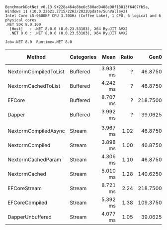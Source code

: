 ```

BenchmarkDotNet v0.13.9+228a464e8be6c580ad9408e98f18813f6407fb5a, Windows 11 (10.0.22621.2715/22H2/2022Update/SunValley2)
Intel Core i5-9600KF CPU 3.70GHz (Coffee Lake), 1 CPU, 6 logical and 6 physical cores
.NET SDK 8.0.100
  [Host]   : .NET 8.0.0 (8.0.23.53103), X64 RyuJIT AVX2
  .NET 8.0 : .NET 8.0.0 (8.0.23.53103), X64 RyuJIT AVX2

Job=.NET 8.0  Runtime=.NET 8.0  

```
| Method                | Categories | Mean     | Ratio | Gen0     | Gen1    | Allocated  | Alloc Ratio |
|---------------------- |----------- |---------:|------:|---------:|--------:|-----------:|------------:|
| NextormCompiledToList | Buffered   | 3.933 ms |     ? |  46.8750 |       - |  228.57 KB |           ? |
| NextormCachedToList   | Buffered   | 4.242 ms |     ? |  46.8750 |       - |  235.53 KB |           ? |
| EFCore                | Buffered   | 8.707 ms |     ? | 218.7500 | 31.2500 | 1071.48 KB |           ? |
| Dapper                | Buffered   | 3.992 ms |     ? |  39.0625 |       - |  185.39 KB |           ? |
|                       |            |          |       |          |         |            |             |
| NextormCompiledAsync  | Stream     | 3.967 ms |  1.02 |  46.8750 |       - |  225.08 KB |        1.02 |
| NextormCompiled       | Stream     | 3.898 ms |  1.00 |  46.8750 |       - |  221.17 KB |        1.00 |
| NextormCachedParam    | Stream     | 4.306 ms |  1.10 |  46.8750 |       - |  228.21 KB |        1.03 |
| NextormCached         | Stream     | 5.010 ms |  1.28 | 140.6250 |       - |     668 KB |        3.02 |
| EFCoreStream          | Stream     | 8.721 ms |  2.24 | 218.7500 | 31.2500 | 1060.78 KB |        4.80 |
| EFCoreCompiled        | Stream     | 5.392 ms |  1.38 | 109.3750 | 31.2500 |  534.38 KB |        2.42 |
| DapperUnbuffered      | Stream     | 4.077 ms |  1.05 |  39.0625 |       - |  208.67 KB |        0.94 |
